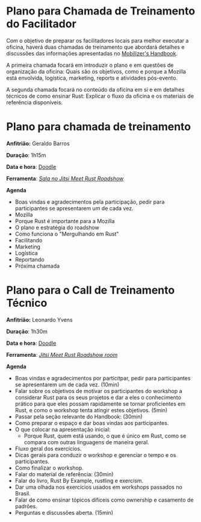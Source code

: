 # Plano para Chamada de Treinamento do Facilitador
Com o objetivo de preparar os facilitadores locais para melhor executar a oficina, haverá duas chamadas de treinamento que abordará detalhes e discussões das informações apresentadas no [Mobilizer's Handbook](../rust_brazil_mobilizers_handbook).

A primeira chamada focará em introduzir o plano e em questões de organização da oficina: Quais são os objetivos, como e porque a Mozilla está envolvida, logística, marketing, reports e atividades pós-evento.

A segunda chamada focará no conteúdo da oficina em si e em detalhes técnicos de como ensinar Rust: Explicar o fluxo da oficina e os materiais de referência disponíveis.

# Plano para chamada de treinamento

**Anfitrião:** Geraldo Barros

**Duração**: 1h15m

**Data e hora**: [Doodle](https://doodle.com/poll/95ndedr79xe86sn2)

**Ferramenta**: [*Sala no Jitsi Meet Rust Roadshow*](https://meet.jit.si/rustroadshow)

**Agenda**

- Boas vindas e agradecimentos pela participação, pedir para participantes se apresentarem um de cada vez.
- Mozilla
- Porque Rust é importante para a Mozilla
- O plano e estratégia do roadshow
- Como funciona o "Mergulhando em Rust"
- Facilitando
- Marketing
- Logística
- Reportando
- Próxima chamada

# Plano para o Call de Treinamento Técnico

**Anfitrião:** Leonardo Yvens

**Duração**: 1h30m

**Data e hora**: [Doodle](https://doodle.com/poll/95ndedr79xe86sn2)

**Ferramenta**: [*Jitsi Meet Rust Roadshow room*](https://meet.jit.si/rustroadshow)

**Agenda**

- Boas vindas e agradecimentos por particitpar, pedir para participantes se apresentarem um de cada vez. (10min)
- Falar sobre os objetivos de motivar os participantes do workshop a considerar Rust para os seus projetos e dar a eles o conhecimento prático para que eles possam rapidamente se tornar proficientes em Rust, e como o workshop tenta atingir estes objetivos. (5min)
- Passar pela seção relevante do Handbook: (30min)
- Como preparar o espaço e dar boas vindas aos participantes.
- O que colocar na apresentação inicial:
  - Porque Rust, quem está usando, o que é único em Rust, como se compara com outras linguagens de maneira geral.
- Fluxo geral dos exercícios.
- Dicas gerais para conduzir o workshop e gerenciar o tempo e os participantes.
- Como finalizar o workshop.
- Falar do material de referência: (30min)
- Falar do livro, Rust By Example, rustling e exercism.
- Dar uma olhada nos exercícios usados em workshops passados no Brasil.
- Falar de como ensinar tópicos difíceis como ownership e casamento de padrões.
- Perguntas e discussões aberta. (15min)
